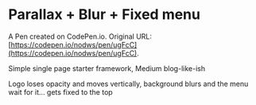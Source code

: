 # Parallax + Blur + Fixed menu

A Pen created on CodePen.io. Original URL: [https://codepen.io/nodws/pen/ugFcC](https://codepen.io/nodws/pen/ugFcC).

Simple single page starter framework, Medium blog-like-ish

Logo loses opacity and moves vertically, background blurs and the menu wait for it... gets fixed to the top
